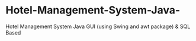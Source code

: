 # Hotel-Management-System-Java-

Hotel Management System Java GUI (using Swing and awt package) &amp; SQL Based
